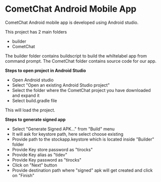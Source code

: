 CometChat Android Mobile App
=

CometChat Android mobile app is developed using Android studio.

This project has 2 main folders

 - builder
 - CometChat

The builder folder contains buildscript to build the whiltelabel app from command prompt. The CometChat folder contains source code for our app.

**Steps to open project in Android Studio**

 - Open Android studio
 - Select "Open an existing Android Studio project"
 - Select the folder where the CometChat project you have downloaded and expand it
 - Select build.gradle file

This will load the project.

**Steps to generate signed app**

 - Select "Generate Signed APK..." from "Build" menu
 - It will ask for keystore path, here select choose existing
 - Provide path to the stockapp.keystore which is located inside "Builder" folder
 - Provide Key store password as "tirocks"
 - Provide Key alias as "tidev"
 - Provide Key password as "tirocks"
 - Click on "Next" button
 - Provide destination path where "signed" apk will get created and click on "Finish"

